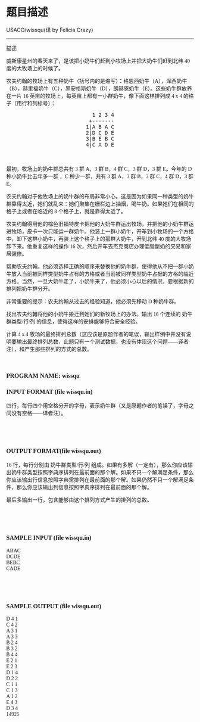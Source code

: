 # 题目描述


<div>
USACO/wissqu(译 by Felicia Crazy)
<hr/>
</div>
<p>
描述
</p>
<p>
<span style="font-family:&#39;Times New Roman&#39;;">威斯康星州的春天来了，是该把小奶牛们赶到小牧场上并把大奶牛们赶到北纬 40 度的大牧场上的时候了。 </span> 
</p>
<p>
<span style="font-family:&#39;Times New Roman&#39;;">农夫约翰的牧场上有五种奶牛（括号内的是缩写）：格恩西奶牛（A），泽西奶牛（B），赫里福奶牛（C），黑安格斯奶牛（D），朗赫恩奶牛（E）。这些奶牛群放养在一片 16 英亩的牧场上，每英亩上都有一小群奶牛，像下面这样排列成 4 x 4 的格子（用行和列标号）：</span>
</p>
<div align="center">
<pre>  1 2 3 4
 +-------
1|A B A C
2|D C D E
3|B E B C
4|C A D E

  </pre>
</div>
<p>
<span style="font-family:&#39;Times New Roman&#39;;">最初，牧场上的奶牛群总共有 3 群 A，3 群 B，4 群 C，3 群 D，3 群 E。今年的 D 种小奶牛比去年多一群 ，C 种少一群，共有 3 群 A，3 群 B，3 群 C，4 群 D，3 群 E。 </span> 
</p>
<p>
<span style="font-family:&#39;Times New Roman&#39;;">农夫约翰对于他牧场上的奶牛群的布局非常小心。这是因为如果同一种类型的奶牛群靠得太近，她们就乱来：她们聚集在栅栏边上抽烟，喝牛奶。如果她们在相同的格子上或者在临近的 8 个格子上，就是靠得太近了。 </span> 
</p>
<p>
<span style="font-family:&#39;Times New Roman&#39;;">农夫约翰得用他的棕色旧福特皮卡把他的大奶牛群运出牧场，并把他的小奶牛群运进牧场，皮卡一次只能运一群奶牛。他装上一群小奶牛，开车到小牧场的一个方格中，卸下这群小奶牛，再装上这个格子上的那群大奶牛，开到北纬 40 度的大牧场卸下来。他重复这样的操作 16 次，然后开车去杰克商店办理低脂酸奶的交易和家居装修。 </span> 
</p>
<p>
<span style="font-family:&#39;Times New Roman&#39;;">帮助农夫约翰。他必须选择正确的顺序来替换他的奶牛群，使得他从不把一群小奶牛放入当前被同样类型奶牛占有的方格或者当前被同样类型奶牛占据的方格的临近方格。当然，一旦大奶牛走了，小奶牛来了，他必须小心以后的情况，要根据新的排列把奶牛群分开。 </span> 
</p>
<p>
<span style="font-family:&#39;Times New Roman&#39;;">非常重要的提示：农夫约翰从过去的经验知道，他必须先移动 D 种奶牛群。 </span> 
</p>
<p>
<span style="font-family:&#39;Times New Roman&#39;;">找出农夫约翰将他的小奶牛搬迁到她们的新牧场上的办法。输出 16 个连续的 奶牛群类型/行/列 的信息，使得这样的安排能够符合安全经验。 </span> 
</p>
<span style="font-family:&#39;Times New Roman&#39;;"> 
<p>
<span style="font-family:&#39;Times New Roman&#39;;">计算 4 x 4 牧场的最终排列总数（这应该是原题作者的笔误，输出样例中并没有说明要输出最终排列总数，此题只有一个测试数据，也没有体现这个问题——译者注），和产生那些排列的方式的总数。</span> 
</p>
<p>
 
</p>
<h3>
<span style="font-family:&#39;Times New Roman&#39;;">PROGRAM NAME: wissqu </span> 
</h3>
<h3>
<span style="font-family:&#39;Times New Roman&#39;;">INPUT FORMAT (file wissqu.in)</span> 
</h3>
<p>
<span style="font-family:&#39;Times New Roman&#39;;">四行，每行四个用空格分开的字母，表示奶牛群（又是原题作者的笔误了，字母之间没有空格——译者注）。 </span> 
</p>
<p>
<br/>
</p>
<p>
 
</p>
<h3>
OUTPUT FORMAT(file wissqu.out)
</h3>
<p>
16 行，每行分别由 奶牛群类型/行/列 组成。如果有多解（一定有），那么你应该输出奶牛群类型按照字典序排列在最前面的那个解。如果不只一个解满足条件，那么你应该输出行信息按照字典需排列在最前面的那个解。如果仍然不只一个解满足条件，那么你应该输出列信息按照字典序排列在最前面的那个解。
</p>
<p>
最后多输出一行，包含能够由这个排列方式产生的排列的总数。
</p>
<p>
<br/>
</p>
<p>
 
</p>
<h3>
<span style="font-family:&#39;Times New Roman&#39;;">SAMPLE INPUT (file wissqu.in) </span> 
</h3>
<span style="font-family:宋体;">ABAC<br/>
DCDE<br/>
BEBC<br/>
CADE </span> 
<p>
<br/>
</p>
<p>
 
</p>
<h3>
SAMPLE OUTPUT (file wissqu.out)
</h3>
<span style="font-family:宋体;">D 4 1<br/>
C 4 2<br/>
A 3 1<br/>
A 3 3<br/>
B 2 4<br/>
B 3 2<br/>
B 4 4<br/>
E 2 1<br/>
E 2 3<br/>
D 1 4<br/>
D 2 2<br/>
C 1 1<br/>
C 1 3<br/>
A 1 2<br/>
E 4 3<br/>
D 3 4<br/>
14925</span> 
<p>
<br/>
</p>
<p>
 
</p>
</span>
